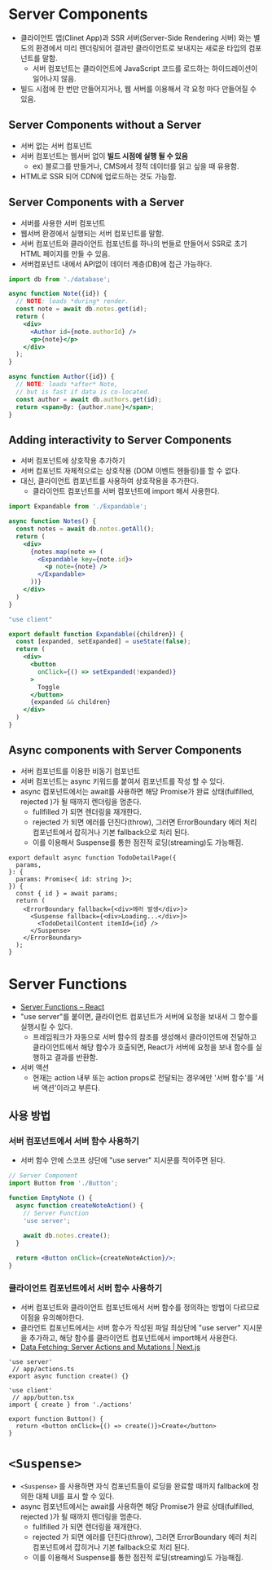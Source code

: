 # Server Components
- 클라이언트 앱(Clinet App)과 SSR 서버(Server-Side Rendering 서버) 와는 별도의 환경에서 미리 렌더링되어 결과만 클라이언트로 보내지는 새로운 타입의 컴포넌트를 말함.
	- 서버 컴포넌트는 클라이언트에 JavaScript 코드를 로드하는 하이드레이션이 일어나지 않음.
- 빌드 시점에 한 번만 만들어지거나, 웹 서버를 이용해서 각 요청 마다 만들어질 수 있음.

## Server Components without a Server
- 서버 없는 서버 컴포넌트 
- 서버 컴포넌트는 웹서버 없이 **빌드 시점에 실행 될 수 있음**
	- ex) 블로그를 만들거나, CMS에서 정적 데이터를 읽고 싶을 때 유용함.
- HTML로 SSR 되어 CDN에 업로드하는 것도 가능함.


## Server Components with a Server
- 서버를 사용한 서버 컴포넌트
- 웹서버 환경에서 실행되는 서버 컴포넌트를 말함.
- 서버 컴포넌트와 클라이언트 컴포넌트를 하나의 번들로 만들어서 SSR로 초기 HTML 페이지를 만들 수 있음.
- 서버컴포넌트 내에서 API없이 데이터 계층(DB)에 접근 가능하다.

```jsx
import db from './database';

async function Note({id}) {
  // NOTE: loads *during* render.
  const note = await db.notes.get(id);
  return (
    <div>
      <Author id={note.authorId} />
      <p>{note}</p>
    </div>
  );
}

async function Author({id}) {
  // NOTE: loads *after* Note,
  // but is fast if data is co-located.
  const author = await db.authors.get(id);
  return <span>By: {author.name}</span>;
}
```


## Adding interactivity to Server Components 
- 서버 컴포넌트에 상호작용 추가하기
- 서버 컴포넌트 자체적으로는 상호작용 (DOM 이벤트 헨들링)를 할 수 없다.
- 대신, 클라이언트 컴포넌트를 사용하여 상호작용을 추가한다.
	- 클라이언트 컴포넌트를 서버 컴포넌트에 import 해서 사용한다.
```jsx
import Expandable from './Expandable';

async function Notes() {
  const notes = await db.notes.getAll();
  return (
    <div>
      {notes.map(note => (
        <Expandable key={note.id}>
          <p note={note} />
        </Expandable>
      ))}
    </div>
  )
}
```
```jsx
"use client"

export default function Expandable({children}) {
  const [expanded, setExpanded] = useState(false);
  return (
    <div>
      <button
        onClick={() => setExpanded(!expanded)}
      >
        Toggle
      </button>
      {expanded && children}
    </div>
  )
}
```


## Async components with Server Components
- 서버 컴포넌트를 이용한 비동기 컴포넌트
- 서버 컴포넌트는 async 키워드를 붙여서 컴포넌트를 작성 할 수 있다.
- async 컴포넌트에서는 await를 사용하면 해당 Promise가 완료 상태(fulfilled, rejected )가 될 때까지 렌더링을 멈춘다.
	- fullfilled 가 되면 렌더링을 재개한다.
	- rejected 가 되면 에러를 던진다(throw), 그러면 ErrorBoundary 에러 처리 컴포넌트에서 잡히거나 기본 fallback으로 처리 된다.
	- 이를 이용해서 Suspense를 통한 점진적 로딩(streaming)도 가능해짐.
```tsx
export default async function TodoDetailPage({
  params,
}: {
  params: Promise<{ id: string }>;
}) {
  const { id } = await params;
  return (
    <ErrorBoundary fallback={<div>에러 발생</div>}>
      <Suspense fallback={<div>Loading...</div>}>
        <TodoDetailContent itemId={id} />
      </Suspense>
    </ErrorBoundary>
  );
}
```


# Server Functions
- [Server Functions – React](https://react.dev/reference/rsc/server-functions)
- "use server"를 붙이면, 클라이언트 컴포넌트가 서버에 요청을 보내서 그 함수를 실행시킬 수 있다.
	- 프레임워크가 자동으로 서버 함수의 참조를 생성해서 클라이언트에 전달하고 클라이언트에서 해당 함수가 호출되면, React가 서버에 요청을 보내 함수를 실행하고 결과를 반환함. 
- 서버 액션
	- 현재는 action 내부 또는  action props로 전달되는 경우에만 '서버 함수'를 '서버 액션'이라고 부른다. 


## 사용 방법
### 서버 컴포넌트에서 서버 함수 사용하기 
- 서버 함수 안에 스코프 상단에 "use server" 지시문를 적어주면 된다.
```jsx
// Server Component
import Button from './Button';

function EmptyNote () {
  async function createNoteAction() {
    // Server Function
    'use server';
    
    await db.notes.create();
  }

  return <Button onClick={createNoteAction}/>;
}
```


### 클라이언트 컴포넌트에서 서버 함수 사용하기
- 서버 컴포넌트와 클라이언트 컴포넌트에서 서버 함수를 정의하는 방법이 다르므로 이점을 유의해야한다.
- 클라언트 컴포넌트에서는 서버 함수가 작성된 파일 최상단에 "use server" 지시문을 추가하고, 해당 함수를 클라이언트 컴포넌트에서 import해서 사용한다.
- [Data Fetching: Server Actions and Mutations \| Next.js](https://nextjs.org/docs/app/building-your-application/data-fetching/server-actions-and-mutations)

```tsx
'use server'
 // app/actions.ts
export async function create() {}
```

```tsx
'use client'
 // app/button.tsx
import { create } from './actions'
 
export function Button() {
  return <button onClick={() => create()}>Create</button>
}
```


# `<Suspense>`
- `<Suspense>` 를 사용하면 자식 컴포넌트들이 로딩을 완료할 때까지 fallback에 정의한 대체 UI를 표시 할 수 있다.
- async 컴포넌트에서는 await를 사용하면 해당 Promise가 완료 상태(fulfilled, rejected )가 될 때까지 렌더링을 멈춘다.
	- fullfilled 가 되면 렌더링을 재개한다.
	- rejected 가 되면 에러를 던진다(throw), 그러면 ErrorBoundary 에러 처리 컴포넌트에서 잡히거나 기본 fallback으로 처리 된다.
	- 이를 이용해서 Suspense를 통한 점진적 로딩(streaming)도 가능해짐.
